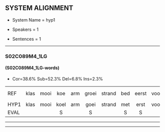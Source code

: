 
## SYSTEM ALIGNMENT

- System Name = hyp1

- Speakers = 1

- Sentences = 1

---

### S02C089M4_1LG

#### (S02C089M4_1LG-words)

- Cor=38.6%	Sub=52.3%	Del=6.8%	Ins=2.3%

|  |  |  |  |  |  |  |  |  |  |  |  |  |  |  |  |  |  |  |  |  |  |  |  |  |  |  |  |  |  |  |  |  |  |  |  |  |  |  |  |  |  |  |  |  |
|:--- |:---:|:---:|:---:|:---:|:---:|:---:|:---:|:---:|:---:|:---:|:---:|:---:|:---:|:---:|:---:|:---:|:---:|:---:|:---:|:---:|:---:|:---:|:---:|:---:|:---:|:---:|:---:|:---:|:---:|:---:|:---:|:---:|:---:|:---:|:---:|:---:|:---:|:---:|:---:|:---:|:---:|:---:|:---:|:---:|
| REF | klas | mooi | koe | arm | groei | strand | bed | eerst | voor | draai | sjaal | herfst | *(deur) | duur | straat | leeuw | clown | *t | clown | hoek | krant | hout | vriend | gauw | chips | groen | feest | reis | jas | huis | paard | vijf | muts | nieuw | kind | bang | oog | zacht | schoen |  | plas | neus | knoop | plank |
| HYP1 | klas | mooi | koel | arm | goei | strand | met | erst | voor |  | drai | salherfst | der | duur | straat |  |  | leel | kloneklont | hoek | knd | hout | vriend | gou | ships | goen | fest | fres | jos | vs | paht | vijf | wuts | nieuw | kind | wan | oog | zacht | schoen | blas | o's | pnog | op | plank |
| EVAL |  |  | S |  | S |  | S | S |  | D | S | S | S |  |  | D | D | S | S |  | S |  |  | S | S | S | S | S | S | S | S |  | S |  |  | S |  |  |  | I | S | S | S |  |
---

---
